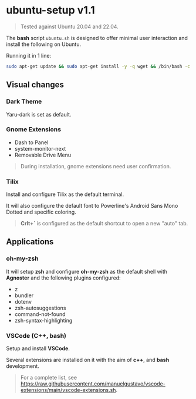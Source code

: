# ubuntu-setup v1.1

> Tested against Ubuntu 20.04 and 22.04.

The **bash** script `ubuntu.sh` is designed to offer minimal user interaction and install the following on Ubuntu.

Running it in 1 line:

``` bash
sudo apt-get update && sudo apt-get install -y -q wget && /bin/bash -c "$(wget --no-cache -O- https://raw.githubusercontent.com/manuelgustavo/ubuntu-setup/main/ubuntu.sh)"
```

## Visual changes

### Dark Theme

Yaru-dark is set as default.

### Gnome Extensions

- Dash to Panel
- system-monitor-next
- Removable Drive Menu

> During installation, gnome extensions need user confirmation.

### Tilix

Install and configure Tilix as the default terminal.

It will also configure the default font to Powerline's Android Sans Mono Dotted and specific coloring.

> **Crlt+`** is configured as the default shortcut to open a new "auto" tab.

## Applications
### oh-my-zsh

It will setup **zsh** and configure **oh-my-zsh** as the default shell with **Agnoster**  and the following plugins configured:

- z
- bundler
- dotenv
- zsh-autosuggestions
- command-not-found
- zsh-syntax-highlighting

### VSCode (C++, bash)

Setup and install **VSCode**.

Several extensions are installed on it with the aim of **c++**, and **bash** development.

> For a complete list, see <https://raw.githubusercontent.com/manuelgustavo/vscode-extensions/main/vscode-extensions.sh>.
